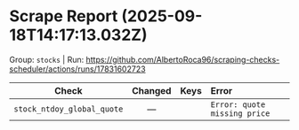 # Scrape Report (2025-09-18T14:17:13.032Z)

Group: `stocks`  |  Run: https://github.com/AlbertoRoca96/scraping-checks-scheduler/actions/runs/17831602723

| Check | Changed | Keys | Error |
|---|:---:|:--|:--|
| `stock_ntdoy_global_quote` | — |  | `Error: quote missing price` |
